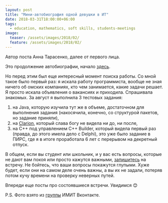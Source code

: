 ```yaml
---
layout: post
title: "Мини-автобиография одной девушки в ИТ"
date: 2018-03-31T18:00:00+06:00
tags:
  - education, mathematics, soft skills, students-meetings
image: 
  teaser: /assets/images/2018/02/
  feature: /assets/images/2018/02/
---
```


Автор поста Анна Тарасенко, далее от первого лица.

Это продолжение автобиографии, начало <a href="" target="_blank">здесь</a>.

Но перед этим был еще интересный момент поиска работы. Со мной такое было первый раз: я искала работу программиста, вообще не зная ничего об омских компаниях, кто чем занимается, какие задачи решает. Я просто искала объявления о вакансиях и приходила. Спрашивала знакомых. За август я выполнила 3 тестовых задания:
1. на Java, которую изучила тут же в объеме, достаточном для выполнения задания (накосячила, конечно, со структурой пакетов, но задание приняли),
2. на <a href="https://ru.wikipedia.org/wiki/Clarion_(%D1%8F%D0%B7%D1%8B%D0%BA_%D0%BF%D1%80%D0%BE%D0%B3%D1%80%D0%B0%D0%BC%D0%BC%D0%B8%D1%80%D0%BE%D0%B2%D0%B0%D0%BD%D0%B8%D1%8F)" target="_blank">Clarion</a>, который слава богу не видела ни до, ни после,
3. на C++ под управлением C++ Builder, который видела первый раз (правда, до этого имела дело с Delphi), это уже было задание в ПИРС, где я в итоге проработала 6 лет с перерывом на декретный отпуск.

В общем, если вы студент или школьник, и у вас есть вопросы, которые не дают вам покоя или просто кажутся важными, <a href="http://annieomsk.1der.link/it-education-meeting" target="_blank">запишитесь</a> на встречу. Не бойтесь, что ваши вопросы покажутся глупыми. Хуже будет, если они на самом деле очень важны, а вы их не задали, потеряв потом кучу времени на проверку неверных путей.

Впереди еще посты про состоявшиеся встречи. Увидимся 😊

P.S. Фото взято из <a href="https://vk.com/imit_omsu" target="_blank">группы</a> ИМИТ Вконтакте. 